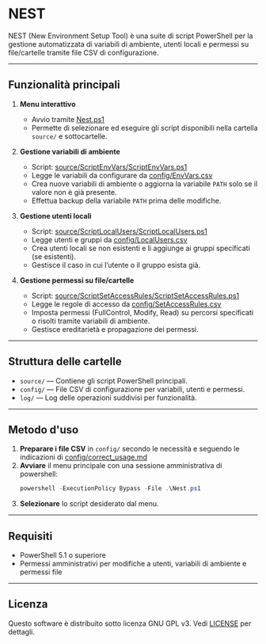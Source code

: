 # NEST

NEST (New Environment Setup Tool) è una suite di script PowerShell per la gestione automatizzata di variabili di ambiente, utenti locali e permessi su file/cartelle tramite file CSV di configurazione.

---

## Funzionalità principali

1. **Menu interattivo**
   - Avvio tramite [Nest.ps1](Nest.ps1)
   - Permette di selezionare ed eseguire gli script disponibili nella cartella `source/` e sottocartelle.

2. **Gestione variabili di ambiente**
   - Script: [source/ScriptEnvVars/ScriptEnvVars.ps1](source/ScriptEnvVars/ScriptEnvVars.ps1)
   - Legge le variabili da configurare da [config/EnvVars.csv](config/EnvVars.csv)
   - Crea nuove variabili di ambiente o aggiorna la variabile `PATH` solo se il valore non è già presente.
   - Effettua backup della variabile `PATH` prima delle modifiche.

3. **Gestione utenti locali**
   - Script: [source/ScriptLocalUsers/ScriptLocalUsers.ps1](source/ScriptLocalUsers/ScriptLocalUsers.ps1)
   - Legge utenti e gruppi da [config/LocalUsers.csv](config/LocalUsers.csv)
   - Crea utenti locali se non esistenti e li aggiunge ai gruppi specificati (se esistenti).
   - Gestisce il caso in cui l’utente o il gruppo esista già.

4. **Gestione permessi su file/cartelle**
   - Script: [source/ScriptSetAccessRules/ScriptSetAccessRules.ps1](source/ScriptSetAccessRules/ScriptSetAccessRules.ps1)
   - Legge le regole di accesso da [config/SetAccessRules.csv](config/SetAccessRules.csv)
   - Imposta permessi (FullControl, Modify, Read) su percorsi specificati o risolti tramite variabili di ambiente.
   - Gestisce ereditarietà e propagazione dei permessi.

---

## Struttura delle cartelle

- `source/` — Contiene gli script PowerShell principali.
- `config/` — File CSV di configurazione per variabili, utenti e permessi.
- `log/` — Log delle operazioni suddivisi per funzionalità.

---

## Metodo d'uso

1. **Preparare i file CSV** in `config/` secondo le necessità e seguendo le indicazioni di [config/correct_usage.md](config/correct_usage.md)
2. **Avviare** il menu principale con una sessione amministrativa di powershell:
   ```powershell
   powershell -ExecutionPolicy Bypass -File .\Nest.ps1
   ```
3. **Selezionare** lo script desiderato dal menu.

---

## Requisiti

- PowerShell 5.1 o superiore
- Permessi amministrativi per modifiche a utenti, variabili di ambiente e permessi file

---

## Licenza

Questo software è distribuito sotto licenza GNU GPL v3. Vedi [LICENSE](LICENSE) per dettagli.
